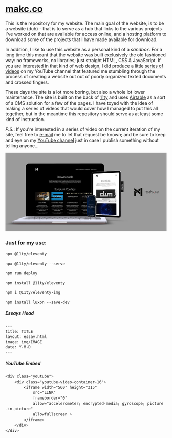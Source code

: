 # [makc.co](https://makc.co)
This is the repository for my website. The main goal of the website, is to be a website (duh) - that is to serve as a hub that links to the various projects I've worked on that are available for access online, and a hosting platform to download some of the projects that I have made available for download. 

In addition, I like to use this website as a personal kind of a *sandbox*. For a long time this meant that the website was built exclusively the old fashioned way: no frameworks, no libraries; just straight HTML, CSS & JavaScript. If you are interested in that kind of web design, I did produce a little [series of videos](https://www.youtube.com/watch?v=avjB5rQMm24&list=PLIYVhRocqRoT6yvieIyNehUz6VnB6hXhF&pp=gAQB) on my YouTube channel that featured me stumbling through the process of creating a website out out of poorly organized texted documents and crossed fingers. 

These days the site is a lot more boring, but also a whole lot lower maintenance. The site is built on the back of [11ty](https://github.com/11ty/eleventy/) and uses [Airtable](https://airtable.com/) as a sort of a CMS solution for a few of the pages. I have toyed with the idea of making a series of videos that would cover how I managed to put this all together, but in the meantime this repository should serve as at least some kind of instruction.

*P.S.*: If you're interested in a series of video on the current iteration of my site, feel free to [e-mail](mailto:m@makc.co:) me to let that request be known; and be sure to keep and eye on my [YouTube channel](https://www.youtube.com/@makc) just in case I publish something without telling anyone...

[![Preview on All Devices](images/all-device-preview.jpg)](https://studio.morflax.com/things/)

### Just for my use: 
```
npx @11ty/eleventy
```
```
npx @11ty/eleventy --serve
```
```
npm run deploy
```
```
npm install @11ty/eleventy
```
```
npm i @11ty/eleventy-img
```
```
npm install luxon --save-dev
```

##### Essays Head
```liquid
---
title: TITLE
layout: essay.html
image: img/IMAGE
date: Y-M-D
---
```

##### YouTube Embed 
```css
<div class="youtube">
    <div class="youtube-video-container-16">
        <iframe width="560" height="315"
            src="LINK"
            frameborder="0"
            allow="accelerometer; encrypted-media; gyroscope; picture
-in-picture"
            allowfullscreen >
        </iframe>
    </div>
</div>
```
